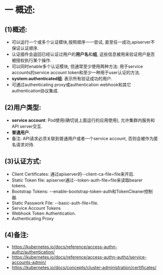 # 一 概述:
## (1)概述:
- 可以运行一个或多个认证模块,按照顺序一一尝试, 直至任一成功,apiserver不保证认证顺序.
- 认证插件会返回已经认证过用户的**用户名**和**组**, 这些信息被用来验证用户是否被授权执行某个操作.
- 可以同时enable多个认证模块, 但通常至少使用两种方法: 用于service accounts的service account token和至少一种用于user认证的方法.
- **system:authenticated组**: 表示所有验证成功的用户.
- 可通过authenticating proxy或authentication webhook和其它authentication协议集成.

## (2)用户类型:
- **service account**: Pod使用(确切说上面运行的应用使用), 允许集群内服务和API server交互.
- **普通用户**. 
- 备注: API请求必须关联到普通用户或者一个service account, 否则会被作为匿名请求对待.

## (3)认证方式:
- Client Certificates: 通过apiserver的--client-ca-file=file来开启.
- Static Token file: apiserver通过--token-auth-file=file来读取bearer tokens.
- Bootstrap Tokens: --enable-bootstrap-token-auth和TokenCleaner控制器.
- Static Passwork File: --basic-auth-file=file.
- Service Account Tokens
- Webhook Token Authentication.
- Authenticating Proxy

## (4)备注:
- https://kubernetes.io/docs/reference/access-authn-authz/authentication/
- https://kubernetes.io/docs/reference/access-authn-authz/service-accounts-admin/
- https://kubernetes.io/docs/concepts/cluster-administration/certificates/
